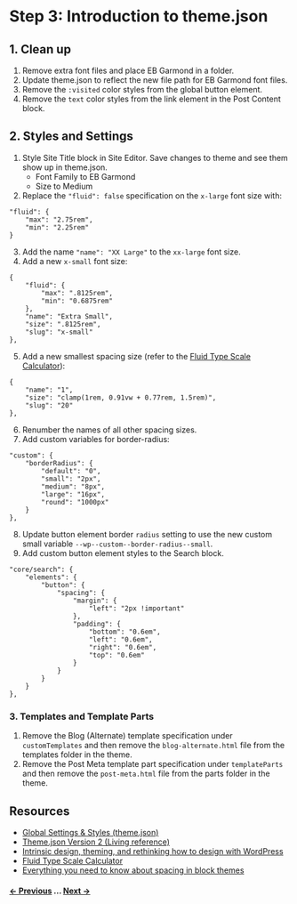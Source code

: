 # Step 3: Introduction to theme.json

## 1. Clean up
1. Remove extra font files and place EB Garmond in a folder.
2. Update theme.json to reflect the new file path for EB Garmond font files.
3. Remove the `:visited` color styles from the global button element.
4. Remove the `text` color styles from the link element in the Post Content block.

## 2. Styles and Settings
1. Style Site Title block in Site Editor. Save changes to theme and see them show up in theme.json.
    - Font Family to EB Garmond
    - Size to Medium
2. Replace the `"fluid": false` specification on the `x-large` font size with:

```
"fluid": {
	"max": "2.75rem",
	"min": "2.25rem"
}
```
3. Add the name `"name": "XX Large"` to the `xx-large` font size.
4. Add a new `x-small` font size:
```
{
	"fluid": {
		"max": ".8125rem",
		"min": "0.6875rem"
	},
	"name": "Extra Small",
	"size": ".8125rem",
	"slug": "x-small"
},
```
5. Add a new smallest spacing size (refer to the [Fluid Type Scale Calculator](https://www.fluid-type-scale.com/)):
```
{
	"name": "1",
	"size": "clamp(1rem, 0.91vw + 0.77rem, 1.5rem)",
	"slug": "20"
},
```
6. Renumber the names of all other spacing sizes.
7. Add custom variables for border-radius:
```
"custom": {
	"borderRadius": {
		"default": "0",
		"small": "2px",
		"medium": "8px",
		"large": "16px",
		"round": "1000px"
	}
},
```
8. Update button element border `radius` setting to use the new custom small variable `--wp--custom--border-radius--small`. 
9. Add custom button element styles to the Search block.
```
"core/search": {
	"elements": {
		"button": {
			"spacing": {
				"margin": {
					"left": "2px !important"
				},
				"padding": {
					"bottom": "0.6em",
					"left": "0.6em",
					"right": "0.6em",
					"top": "0.6em"
				}
			}
		}
	}
},
```

### 3. Templates and Template Parts
1. Remove the Blog (Alternate) template specification under `customTemplates` and then remove the `blog-alternate.html` file from the templates folder in the theme.
2. Remove the Post Meta template part specification under `templateParts` and then remove the `post-meta.html` file from the parts folder in the theme.

## Resources
- [Global Settings & Styles (theme.json)](https://developer.wordpress.org/block-editor/how-to-guides/themes/theme-json/)
- [Theme.json Version 2 (Living reference)](https://developer.wordpress.org/block-editor/reference-guides/theme-json-reference/theme-json-living/)
- [Intrinsic design, theming, and rethinking how to design with WordPress](https://developer.wordpress.org/news/2023/02/intrinsic-design-theming-and-rethinking-how-to-design-with-wordpress/)
- [Fluid Type Scale Calculator](https://www.fluid-type-scale.com/)
- [Everything you need to know about spacing in block themes](https://developer.wordpress.org/news/2023/03/everything-you-need-to-know-about-spacing-in-block-themes/)

#### [← Previous](/steps/step-2/readme.md) ... [Next →](/steps/step-4/readme.md)


